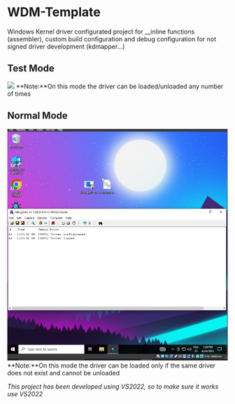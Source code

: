# WDM-Template
Windows Kernel driver configurated project for __inline functions (assembler), custom build configuration and debug configuration for not signed driver development (kdmapper...)

## Test Mode
<img src="[https://github.com/favicon.ico](https://github.com/RainerTechie/WDM-Template/blob/main/readme/tesmode.PNG)">
**Note:**On this mode the driver can be loaded/unloaded any number of times

## Normal Mode
![Normal mode example](https://github.com/RainerTechie/WDM-Template/blob/main/readme/normalmode.PNG)
**Note:**On this mode the driver can be loaded only if the same driver does not exist and cannot be unloaded

*This project has been developed using VS2022, so to make sure it works use VS2022*
